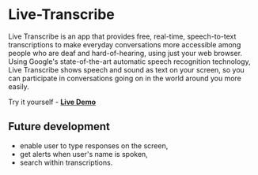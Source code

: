 # Live-Transcribe
Live Transcribe is an app that provides free, real-time, speech-to-text transcriptions to make everyday conversations more accessible among people who are deaf 
and hard-of-hearing, using just your web browser. Using Google's state-of-the-art automatic speech recognition technology, Live Transcribe shows speech and sound 
as text on your screen, so you can participate in conversations going on in the world around you more easily.  

Try it yourself - [**Live Demo**](https://mariiaromaniuk.github.io/Live-Transcribe/)  

## Future development
- enable user to type responses on the screen, 
- get alerts when user's name is spoken, 
- search within transcriptions.
